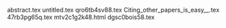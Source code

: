abstract.tex
untitled.tex
qro6tb4sv88.tex
Citing_other_papers_is_easy__.tex
47rb3pg65q.tex
mtv2c1g2k48.html
dgsc0bois58.tex